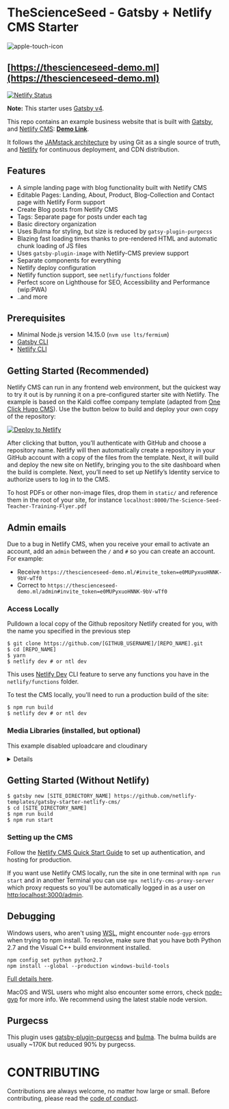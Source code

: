 # TheScienceSeed - Gatsby + Netlify CMS Starter

![apple-touch-icon](https://user-images.githubusercontent.com/446031/159216690-c8ff9244-b1aa-47c5-b85d-d20560596639.png)

## [https://thescienceseed-demo.ml](https://thescienceseed-demo.ml)

[![Netlify Status](https://api.netlify.com/api/v1/badges/83835e8f-5206-4602-b605-7e0672226cf4/deploy-status)](https://app.netlify.com/sites/thescienceseed-demo/deploys)

**Note:** This starter uses [Gatsby v4](https://www.gatsbyjs.com/gatsby-4/).

This repo contains an example business website that is built with [Gatsby](https://www.gatsbyjs.org/), and [Netlify CMS](https://www.netlifycms.org): **[Demo Link](https://gatsby-netlify-cms.netlify.com/)**.

It follows the [JAMstack architecture](https://jamstack.org) by using Git as a single source of truth, and [Netlify](https://www.netlify.com) for continuous deployment, and CDN distribution.

## Features

- A simple landing page with blog functionality built with Netlify CMS
- Editable Pages: Landing, About, Product, Blog-Collection and Contact page with Netlify Form support
- Create Blog posts from Netlify CMS
- Tags: Separate page for posts under each tag
- Basic directory organization
- Uses Bulma for styling, but size is reduced by `gatsy-plugin-purgecss`
- Blazing fast loading times thanks to pre-rendered HTML and automatic chunk loading of JS files
- Uses `gatsby-plugin-image` with Netlify-CMS preview support
- Separate components for everything
- Netlify deploy configuration
- Netlify function support, see `netlify/functions` folder
- Perfect score on Lighthouse for SEO, Accessibility and Performance (wip:PWA)
- ..and more

## Prerequisites

- Minimal Node.js version 14.15.0 (`nvm use lts/fermium`)
- [Gatsby CLI](https://www.gatsbyjs.com/docs/reference/gatsby-cli/)
- [Netlify CLI](https://github.com/netlify/cli)

## Getting Started (Recommended)

Netlify CMS can run in any frontend web environment, but the quickest way to try it out is by running it on a pre-configured starter site with Netlify. The example is based on the Kaldi coffee company template (adapted from [One Click Hugo CMS](https://github.com/netlify-templates/one-click-hugo-cms)). Use the button below to build and deploy your own copy of the repository:

<a href="https://app.netlify.com/start/deploy?repository=https://github.com/jwsy/thescienceseed-gatsby-cms&amp;stack=cms"><img src="https://www.netlify.com/img/deploy/button.svg" alt="Deploy to Netlify"></a>

After clicking that button, you’ll authenticate with GitHub and choose a repository name. Netlify will then automatically create a repository in your GitHub account with a copy of the files from the template. Next, it will build and deploy the new site on Netlify, bringing you to the site dashboard when the build is complete. Next, you’ll need to set up Netlify’s Identity service to authorize users to log in to the CMS.

To host PDFs or other non-image files, drop them in `static/` and reference them in the root of your site, for instance `localhost:8000/The-Science-Seed-Teacher-Training-Flyer.pdf`

## Admin emails
Due to a bug in Netlify CMS, when you receive your email to activate an account, add an `admin` between the `/` and `#` so you can create an account.  For example: 
* Receive `https://thescienceseed-demo.ml/#invite_token=e0MUPyxuoHNNK-9bV-wTf0`
* Correct to `https://thescienceseed-demo.ml/admin#invite_token=e0MUPyxuoHNNK-9bV-wTf0`

### Access Locally

Pulldown a local copy of the Github repository Netlify created for you, with the name you specified in the previous step

```
$ git clone https://github.com/[GITHUB_USERNAME]/[REPO_NAME].git
$ cd [REPO_NAME]
$ yarn
$ netlify dev # or ntl dev
```

This uses [Netlify Dev](https://www.netlify.com/products/dev/?utm_source=blog&utm_medium=netlifycms&utm_campaign=devex) CLI feature to serve any functions you have in the `netlify/functions` folder.

To test the CMS locally, you'll need to run a production build of the site:

```
$ npm run build
$ netlify dev # or ntl dev
```

### Media Libraries (installed, but optional)

This example disabled uploadcare and cloudinary 
<details>
Media Libraries have been included in this starter as a default. If you are not planning to use `Uploadcare` or `Cloudinary` in your project, you **can** remove them from module import and registration in `src/cms/cms.js`. Here is an example of the lines to comment or remove them your project.

```javascript
import CMS from "netlify-cms-app";
// import uploadcare from 'netlify-cms-media-library-uploadcare'
// import cloudinary from 'netlify-cms-media-library-cloudinary'

import AboutPagePreview from "./preview-templates/AboutPagePreview";
import BlogPostPreview from "./preview-templates/BlogPostPreview";
import ProductPagePreview from "./preview-templates/ProductPagePreview";
import IndexPagePreview from "./preview-templates/IndexPagePreview";

// CMS.registerMediaLibrary(uploadcare);
// CMS.registerMediaLibrary(cloudinary);

CMS.registerPreviewTemplate("index", IndexPagePreview);
CMS.registerPreviewTemplate("about", AboutPagePreview);
CMS.registerPreviewTemplate("products", ProductPagePreview);
CMS.registerPreviewTemplate("blog", BlogPostPreview);
```

Note: Don't forget to also remove them from `package.json` and `yarn.lock` / `package-lock.json` using `yarn` or `npm`. During the build netlify-cms-app will bundle the media libraries as well, having them removed will save you build time.
Example:

```
yarn remove netlify-cms-media-library-uploadcare
```

OR

```
yarn remove netlify-cms-media-library-cloudinary
```
</details>

## Getting Started (Without Netlify)

```
$ gatsby new [SITE_DIRECTORY_NAME] https://github.com/netlify-templates/gatsby-starter-netlify-cms/
$ cd [SITE_DIRECTORY_NAME]
$ npm run build
$ npm run start
```

### Setting up the CMS

Follow the [Netlify CMS Quick Start Guide](https://www.netlifycms.org/docs/quick-start/#authentication) to set up authentication, and hosting for production.

If you want use Netlify CMS locally, run the site in one terminal with `npm run start` and in another
Terminal you can use `npx netlify-cms-proxy-server` which proxy requests so you'll be automatically logged
in as a user on [http:localhost:3000/admin](http:localhost:3000/admin).

## Debugging

Windows users, who aren't using [WSL](https://docs.microsoft.com/en-us/windows/wsl/about), might encounter `node-gyp` errors when trying to npm install.
To resolve, make sure that you have both Python 2.7 and the Visual C++ build environment installed.

```
npm config set python python2.7
npm install --global --production windows-build-tools
```

[Full details here](https://www.npmjs.com/package/node-gyp "NPM node-gyp page").

MacOS and WSL users who might also encounter some errors, check [node-gyp](https://github.com/nodejs/node-gyp) for more info. We recommend using the latest stable node version.

## Purgecss

This plugin uses [gatsby-plugin-purgecss](https://www.gatsbyjs.org/packages/gatsby-plugin-purgecss/) and [bulma](https://bulma.io/). The bulma builds are usually ~170K but reduced 90% by purgecss.

# CONTRIBUTING

Contributions are always welcome, no matter how large or small. Before contributing,
please read the [code of conduct](CODE_OF_CONDUCT.md).
